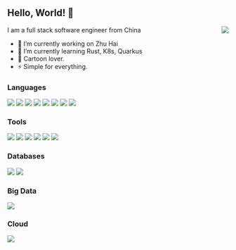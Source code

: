 ## Hello, World! 👋
<img src="https://github-readme-stats.vercel.app/api?username=ZacksTsang&hide=contribs,prs&show_icons=true&include_all_commits=true&count_private=true&theme=tokyonight" align="right">

I am a full stack software engineer from China

- 🔭 I’m currently working on Zhu Hai
- 🌱 I’m currently learning Rust, K8s, Quarkus
- 🌟 Cartoon lover.
- ⚡️  Simple for everything.


### Languages
![](https://img.shields.io/badge/-Spring-17A589?style=flat-square&logo=spring&logoColor=white&labelColor=48C9B0)
![](https://img.shields.io/badge/-Clojure-F39C12?style=flat-square&logo=clojure&logoColor=9C640C&labelColor=F8C471&color=F5B041)
![](https://img.shields.io/badge/-Rust-0B1C27?style=flat-square&logo=rust&labelColor=E2E2E2&logoColor=000)
![](https://img.shields.io/badge/-Python-3776AB?style=flat-square&logo=python&labelColor=69A8D1&color=2874A6)
![](https://img.shields.io/badge/-Golang-2F97C6?style=flat-square&logo=go&logoColor=2F97C6&labelColor=E2E2E2)
![](https://img.shields.io/badge/-Nodejs-43853d?style=flat-square&logo=Node.js&logoColor=white&labelColor=27AE60)
![](https://img.shields.io/badge/-JavaScript-e5cd0c?style=flat-square&logo=JavaScript&labelColor=f7df1e&logoColor=000)
![](https://img.shields.io/badge/-React-29beb0?style=flat-square&logo=React&labelColor=E2E2E2&color=61DAFB)


### Tools
![](https://img.shields.io/badge/-Kubernetes-2874A6?style=flat-square&logo=kubernetes&logoColor=fff&labelColor=2E86C1)
![](https://img.shields.io/badge/-Docker-2496ED?style=flat-square&logo=docker&labelColor=EDEDED&color=2496ED)
![](https://img.shields.io/badge/-Jenkins-D35400?style=flat-square&logo=jenkins&labelColor=EDEDED&color=D35400)
![](https://img.shields.io/badge/-Gradle-02303A?style=flat-square&logo=gradle&labelColor=02303A&color=566573)
![](https://img.shields.io/badge/-Webpack-8DD6F9?style=flat-square&logo=webpack&labelColor=EDEDED&color=8DD6F9)
![](https://img.shields.io/badge/-Yarn-2C8EBB?style=flat-square&logo=yarn&labelColor=EDEDED&color=5499C7)


### Databases
![](https://img.shields.io/badge/-PostgreSQL-4169E1?style=flat-square&logo=postgresql&labelColor=E2E2E2)
![](https://img.shields.io/badge/-Apache%20Hadoop-66CCFF?style=flat-square&logo=apachehadoop&labelColor=E2E2E2&logoColor=000)


### Big Data
![](https://img.shields.io/badge/-Apache%20Spark-E25A1C?style=flat-square&logo=apachespark&labelColor=E2E2E2)


### Cloud
![](https://img.shields.io/badge/-Alibaba%20Cloud-FF6A00?style=flat-square&logo=alibabacloud&labelColor=E2E2E2&color=FF6A00)

